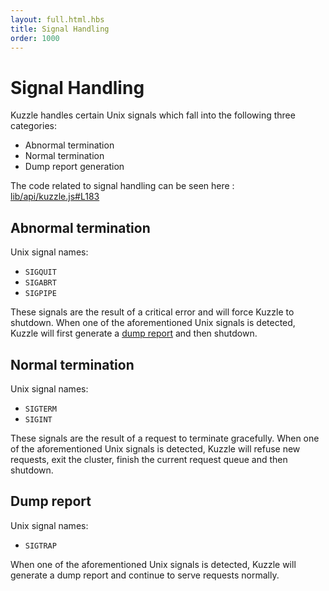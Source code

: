 ```yaml
---
layout: full.html.hbs
title: Signal Handling
order: 1000
---
```


# Signal Handling

Kuzzle handles certain Unix signals which fall into the following three categories:

- Abnormal termination
- Normal termination
- Dump report generation

The code related to signal handling can be seen here : [lib/api/kuzzle.js#L183](https://github.com/kuzzleio/kuzzle/blob/master/lib/api/kuzzle.js#L183)

## Abnormal termination

Unix signal names:

- `SIGQUIT`
- `SIGABRT`
- `SIGPIPE`

These signals are the result of a critical error and will force Kuzzle to shutdown.
When one of the aforementioned Unix signals is detected, Kuzzle will first generate a [dump report](/core/1/guide/guides/essentials/cli/#dump) and then shutdown.

## Normal termination

Unix signal names:

- `SIGTERM`
- `SIGINT`

These signals are the result of a request to terminate gracefully.
When one of the aforementioned Unix signals is detected, Kuzzle will refuse new requests, exit the cluster, finish the current request queue and then shutdown.

## Dump report

Unix signal names:

- `SIGTRAP`

When one of the aforementioned Unix signals is detected, Kuzzle will generate a dump report and continue to serve requests normally.
